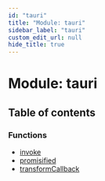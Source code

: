 ```yaml
---
id: "tauri"
title: "Module: tauri"
sidebar_label: "tauri"
custom_edit_url: null
hide_title: true
---
```


# Module: tauri

## Table of contents

### Functions

- [invoke](../functions/tauri.invoke.md)
- [promisified](../functions/tauri.promisified.md)
- [transformCallback](../functions/tauri.transformcallback.md)
